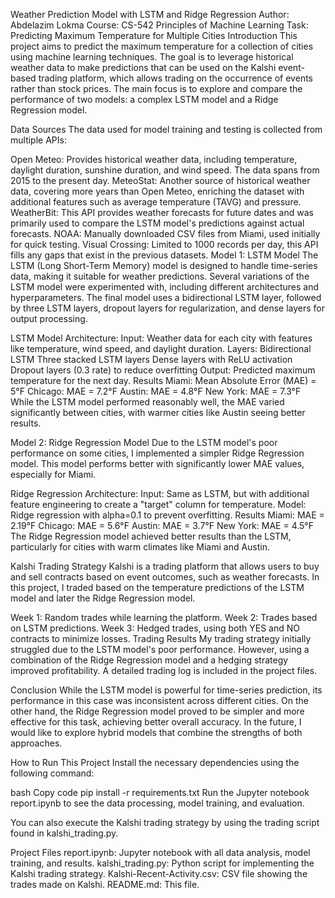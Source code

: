 Weather Prediction Model with LSTM and Ridge Regression
Author: Abdelazim Lokma
Course: CS-542 Principles of Machine Learning
Task: Predicting Maximum Temperature for Multiple Cities
Introduction
This project aims to predict the maximum temperature for a collection of cities using machine learning techniques. The goal is to leverage historical weather data to make predictions that can be used on the Kalshi event-based trading platform, which allows trading on the occurrence of events rather than stock prices. The main focus is to explore and compare the performance of two models: a complex LSTM model and a Ridge Regression model.

Data Sources
The data used for model training and testing is collected from multiple APIs:

Open Meteo: Provides historical weather data, including temperature, daylight duration, sunshine duration, and wind speed. The data spans from 2015 to the present day.
MeteoStat: Another source of historical weather data, covering more years than Open Meteo, enriching the dataset with additional features such as average temperature (TAVG) and pressure.
WeatherBit: This API provides weather forecasts for future dates and was primarily used to compare the LSTM model's predictions against actual forecasts.
NOAA: Manually downloaded CSV files from Miami, used initially for quick testing.
Visual Crossing: Limited to 1000 records per day, this API fills any gaps that exist in the previous datasets.
Model 1: LSTM Model
The LSTM (Long Short-Term Memory) model is designed to handle time-series data, making it suitable for weather predictions. Several variations of the LSTM model were experimented with, including different architectures and hyperparameters. The final model uses a bidirectional LSTM layer, followed by three LSTM layers, dropout layers for regularization, and dense layers for output processing.

LSTM Model Architecture:
Input: Weather data for each city with features like temperature, wind speed, and daylight duration.
Layers:
Bidirectional LSTM
Three stacked LSTM layers
Dense layers with ReLU activation
Dropout layers (0.3 rate) to reduce overfitting
Output: Predicted maximum temperature for the next day.
Results
Miami: Mean Absolute Error (MAE) = 5°F
Chicago: MAE = 7.2°F
Austin: MAE = 4.8°F
New York: MAE = 7.3°F
While the LSTM model performed reasonably well, the MAE varied significantly between cities, with warmer cities like Austin seeing better results.

Model 2: Ridge Regression Model
Due to the LSTM model's poor performance on some cities, I implemented a simpler Ridge Regression model. This model performs better with significantly lower MAE values, especially for Miami.

Ridge Regression Architecture:
Input: Same as LSTM, but with additional feature engineering to create a "target" column for temperature.
Model: Ridge regression with alpha=0.1 to prevent overfitting.
Results
Miami: MAE = 2.19°F
Chicago: MAE = 5.6°F
Austin: MAE = 3.7°F
New York: MAE = 4.5°F
The Ridge Regression model achieved better results than the LSTM, particularly for cities with warm climates like Miami and Austin.

Kalshi Trading Strategy
Kalshi is a trading platform that allows users to buy and sell contracts based on event outcomes, such as weather forecasts. In this project, I traded based on the temperature predictions of the LSTM model and later the Ridge Regression model.

Week 1: Random trades while learning the platform.
Week 2: Trades based on LSTM predictions.
Week 3: Hedged trades, using both YES and NO contracts to minimize losses.
Trading Results
My trading strategy initially struggled due to the LSTM model's poor performance. However, using a combination of the Ridge Regression model and a hedging strategy improved profitability. A detailed trading log is included in the project files.

Conclusion
While the LSTM model is powerful for time-series prediction, its performance in this case was inconsistent across different cities. On the other hand, the Ridge Regression model proved to be simpler and more effective for this task, achieving better overall accuracy. In the future, I would like to explore hybrid models that combine the strengths of both approaches.

How to Run This Project
Install the necessary dependencies using the following command:

bash
Copy code
pip install -r requirements.txt
Run the Jupyter notebook report.ipynb to see the data processing, model training, and evaluation.

You can also execute the Kalshi trading strategy by using the trading script found in kalshi_trading.py.

Project Files
report.ipynb: Jupyter notebook with all data analysis, model training, and results.
kalshi_trading.py: Python script for implementing the Kalshi trading strategy.
Kalshi-Recent-Activity.csv: CSV file showing the trades made on Kalshi.
README.md: This file.
